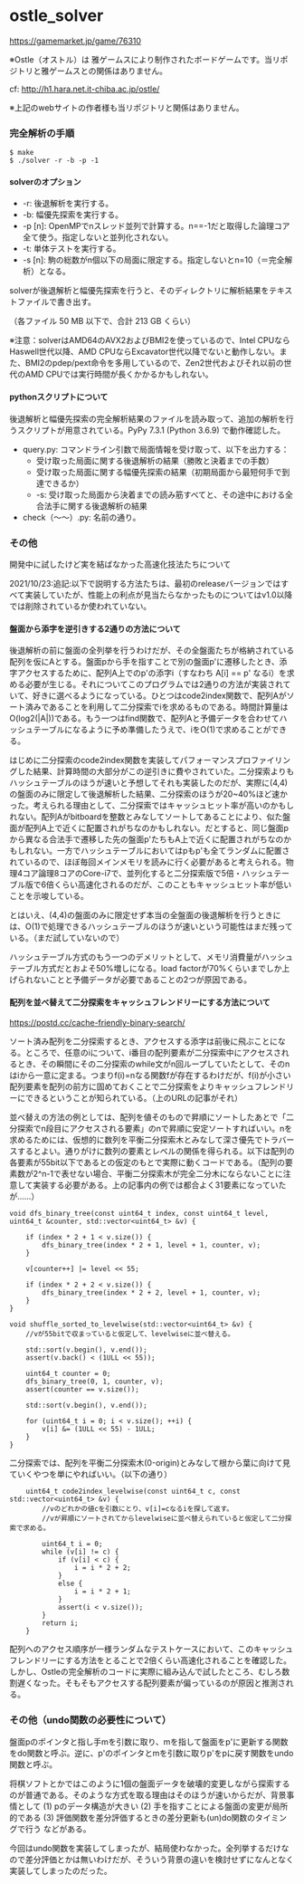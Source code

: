 # ostle_solver

https://gamemarket.jp/game/76310

※Ostle（オストル）は 雅ゲームスにより制作されたボードゲームです。当リポジトリと雅ゲームスとの関係はありません。

cf:
http://h1.hara.net.it-chiba.ac.jp/ostle/

※上記のwebサイトの作者様も当リポジトリと関係はありません。

### 完全解析の手順

```Shell
$ make
$ ./solver -r -b -p -1
```

#### solverのオプション
- -r: 後退解析を実行する。
- -b: 幅優先探索を実行する。
- -p [n]: OpenMPでnスレッド並列で計算する。n==-1だと取得した論理コア全て使う。指定しないと並列化されない。
- -t: 単体テストを実行する。
- -s [n]: 駒の総数がn個以下の局面に限定する。指定しないとn=10（＝完全解析）となる。

solverが後退解析と幅優先探索を行うと、そのディレクトリに解析結果をテキストファイルで書き出す。

（各ファイル 50 MB 以下で、合計 213 GB くらい）

※注意：solverはAMD64のAVX2およびBMI2を使っているので、Intel CPUならHaswell世代以降、AMD CPUならExcavator世代以降でないと動作しない。また、BMI2のpdep/pext命令を多用しているので、Zen2世代およびそれ以前の世代のAMD CPUでは実行時間が長くかかるかもしれない。

#### pythonスクリプトについて

後退解析と幅優先探索の完全解析結果のファイルを読み取って、追加の解析を行うスクリプトが用意されている。PyPy 7.3.1 (Python 3.6.9) で動作確認した。

- query.py: コマンドライン引数で局面情報を受け取って、以下を出力する：
  - 受け取った局面に関する後退解析の結果（勝敗と決着までの手数）
  - 受け取った局面に関する幅優先探索の結果（初期局面から最短何手で到達できるか）
  - -s: 受け取った局面から決着までの読み筋すべてと、その途中における全合法手に関する後退解析の結果
- check（～～）.py: 名前の通り。

### その他

開発中に試したけど実を結ばなかった高速化技法たちについて

2021/10/23:追記:以下で説明する方法たちは、最初のreleaseバージョンではすべて実装していたが、性能上の利点が見当たらなかったものについてはv1.0以降では削除されているか使われていない。

#### 盤面から添字を逆引きする2通りの方法について

後退解析の前に盤面の全列挙を行うわけだが、その全盤面たちが格納されている配列を仮にAとする。盤面pから手を指すことで別の盤面p'に遷移したとき、添字アクセスするために、配列A上でのp'の添字i（すなわち A[i] == p' なるi）を求める必要が生じる。それについてこのプログラムでは2通りの方法が実装されていて、好きに選べるようになっている。ひとつはcode2index関数で、配列Aがソート済みであることを利用して二分探索でiを求めるものである。時間計算量はO(log2(|A|))である。もう一つはfind関数で、配列Aと予備データを合わせてハッシュテーブルになるように予め準備したうえで、iをO(1)で求めることができる。

はじめに二分探索のcode2index関数を実装してパフォーマンスプロファイリングした結果、計算時間の大部分がこの逆引きに費やされていた。二分探索よりもハッシュテーブルのほうが速いと予想してそれも実装したのだが、実際に(4,4)の盤面のみに限定して後退解析した結果、二分探索のほうが20~40%ほど速かった。考えられる理由として、二分探索ではキャッシュヒット率が高いのかもしれない。配列Aがbitboardを整数とみなしてソートしてあることにより、似た盤面が配列A上で近くに配置されがちなのかもしれない。だとすると、同じ盤面pから異なる合法手で遷移した先の盤面p'たちもA上で近くに配置されがちなのかもしれない。一方でハッシュテーブルにおいてはpもp'も全てランダムに配置されているので、ほぼ毎回メインメモリを読みに行く必要があると考えられる。物理4コア論理8コアのCore-i7で、並列化すると二分探索版で5倍・ハッシュテーブル版で6倍くらい高速化されるのだが、このこともキャッシュヒット率が低いことを示唆している。

とはいえ、(4,4)の盤面のみに限定せず本当の全盤面の後退解析を行うときには、O(1)で処理できるハッシュテーブルのほうが速いという可能性はまだ残っている。（まだ試していないので）

ハッシュテーブル方式のもう一つのデメリットとして、メモリ消費量がハッシュテーブル方式だとおよそ50%増しになる。load factorが70%くらいまでしか上げられないことと予備データが必要であることの2つが原因である。

#### 配列を並べ替えて二分探索をキャッシュフレンドリーにする方法について

https://postd.cc/cache-friendly-binary-search/

ソート済み配列を二分探索するとき、アクセスする添字は前後に飛ぶことになる。ところで、任意のiについて、i番目の配列要素が二分探索中にアクセスされるとき、その瞬間にその二分探索のwhile文がn回ループしていたとして、そのnはiから一意に定まる。つまりf(i)=nなる関数fが存在するわけだが、f(i)が小さい配列要素を配列の前方に固めておくことで二分探索をよりキャッシュフレンドリーにできるということが知られている。（上のURLの記事がそれ）

並べ替えの方法の例としては、配列を値そのもので昇順にソートしたあとで「二分探索でn段目にアクセスされる要素」のnで昇順に安定ソートすればいい。nを求めるためには、仮想的に数列を平衡二分探索木とみなして深さ優先でトラバースするとよい。通りがけに数列の要素とレベルの関係を得られる。以下は配列の各要素が55bit以下であるとの仮定のもとで実際に動くコードである。（配列の要素数が2^n-1で表せない場合、平衡二分探索木が完全二分木にならないことに注意して実装する必要がある。上の記事内の例では都合よく31要素になっていたが……）

```
void dfs_binary_tree(const uint64_t index, const uint64_t level, uint64_t &counter, std::vector<uint64_t> &v) {

	if (index * 2 + 1 < v.size()) {
		dfs_binary_tree(index * 2 + 1, level + 1, counter, v);
	}

	v[counter++] |= level << 55;

	if (index * 2 + 2 < v.size()) {
		dfs_binary_tree(index * 2 + 2, level + 1, counter, v);
	}
}

void shuffle_sorted_to_levelwise(std::vector<uint64_t> &v) {
	//vが55bitで収まっていると仮定して、levelwiseに並べ替える。

	std::sort(v.begin(), v.end());
	assert(v.back() < (1ULL << 55));

	uint64_t counter = 0;
	dfs_binary_tree(0, 1, counter, v);
	assert(counter == v.size());

	std::sort(v.begin(), v.end());

	for (uint64_t i = 0; i < v.size(); ++i) {
		v[i] &= (1ULL << 55) - 1ULL;
	}
}
```

二分探索では、配列を平衡二分探索木(0-origin)とみなして根から葉に向けて見ていくやつを単にやればいい。（以下の通り）

```
	uint64_t code2index_levelwise(const uint64_t c, const std::vector<uint64_t> &v) {
		//vのどれかの値cを引数にとり、v[i]=cなるiを探して返す。
		//vが昇順にソートされてからlevelwiseに並べ替えられていると仮定して二分探索で求める。

		uint64_t i = 0;
		while (v[i] != c) {
			if (v[i] < c) {
				i = i * 2 + 2;
			}
			else {
				i = i * 2 + 1;
			}
			assert(i < v.size());
		}
		return i;
	}
```

配列へのアクセス順序が一様ランダムなテストケースにおいて、このキャッシュフレンドリーにする方法をとることで2倍くらい高速化されることを確認した。しかし、Ostleの完全解析のコードに実際に組み込んで試したところ、むしろ数割遅くなった。そもそもアクセスする配列要素が偏っているのが原因と推測される。

### その他（undo関数の必要性について）

盤面pのポインタと指し手mを引数に取り、mを指して盤面をp'に更新する関数をdo関数と呼ぶ。逆に、p'のポインタとmを引数に取りp'をpに戻す関数をundo関数と呼ぶ。

将棋ソフトとかではこのように1個の盤面データを破壊的変更しながら探索するのが普通である。そのような方式を取る理由はそのほうが速いからだが、背景事情として (1) pのデータ構造が大きい (2) 手を指すことによる盤面の変更が局所的である (3) 評価関数を差分評価するときの差分更新も(un)do関数のタイミングで行う などがある。

今回はundo関数を実装してしまったが、結局使わなかった。全列挙するだけなので差分評価とかは無いわけだが、そういう背景の違いを検討せずになんとなく実装してしまったのだった。
